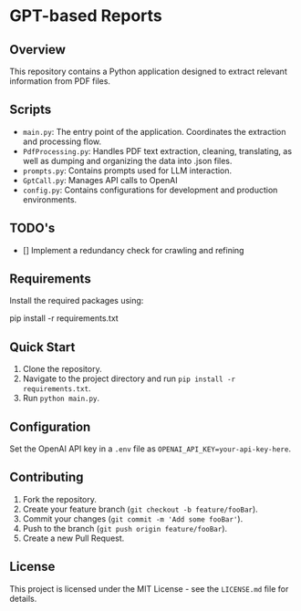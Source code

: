 # GPT-based Reports

## Overview

This repository contains a Python application designed to extract relevant information from PDF files.

## Scripts

- `main.py`: The entry point of the application. Coordinates the extraction and processing flow.
- `PdfProcessing.py`: Handles PDF text extraction, cleaning, translating, as well as dumping and organizing the data into .json files.
- `prompts.py`: Contains prompts used for LLM interaction.
- `GptCall.py`: Manages API calls to OpenAI
- `config.py`: Contains configurations for development and production environments.

## TODO's
- [] Implement a redundancy check for crawling and refining 


## Requirements

Install the required packages using:

pip install -r requirements.txt


## Quick Start

1. Clone the repository.
2. Navigate to the project directory and run `pip install -r requirements.txt`.
3. Run `python main.py`.

## Configuration

Set the OpenAI API key in a `.env` file as `OPENAI_API_KEY=your-api-key-here`.

## Contributing

1. Fork the repository.
2. Create your feature branch (`git checkout -b feature/fooBar`).
3. Commit your changes (`git commit -m 'Add some fooBar'`).
4. Push to the branch (`git push origin feature/fooBar`).
5. Create a new Pull Request.

## License

This project is licensed under the MIT License - see the `LICENSE.md` file for details.

